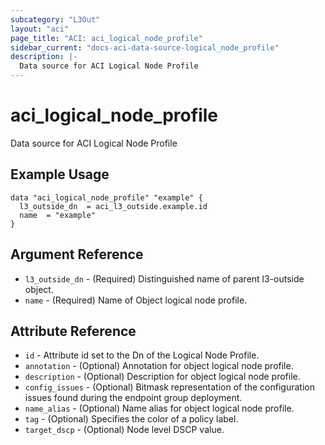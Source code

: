 ```yaml
---
subcategory: "L3Out"
layout: "aci"
page_title: "ACI: aci_logical_node_profile"
sidebar_current: "docs-aci-data-source-logical_node_profile"
description: |-
  Data source for ACI Logical Node Profile
---
```


# aci_logical_node_profile

Data source for ACI Logical Node Profile

## Example Usage

```hcl
data "aci_logical_node_profile" "example" {
  l3_outside_dn  = aci_l3_outside.example.id
  name  = "example"
}
```

## Argument Reference

- `l3_outside_dn` - (Required) Distinguished name of parent l3-outside object.
- `name` - (Required) Name of Object logical node profile.

## Attribute Reference

- `id` - Attribute id set to the Dn of the Logical Node Profile.
- `annotation` - (Optional) Annotation for object logical node profile.
- `description` - (Optional) Description for object logical node profile.
- `config_issues` - (Optional) Bitmask representation of the configuration issues found during the endpoint group deployment.
- `name_alias` - (Optional) Name alias for object logical node profile.
- `tag` - (Optional) Specifies the color of a policy label.
- `target_dscp` - (Optional) Node level DSCP value.
